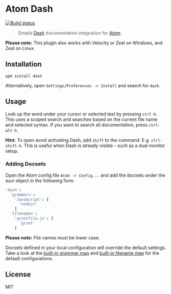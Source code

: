# Atom Dash

[![Build status][travis-image]][travis-url]

> Simple [Dash](http://kapeli.com/dash) documentation integration for [Atom](https://atom.io/packages/dash).

**Please note:** This plugin also works with Velocity or Zeal on Windows, and Zeal on Linux.

## Installation

```
apm install dash
```

Alternatively, open `Settings/Preferences -> Install` and search for `dash`.

## Usage

Look up the word under your cursor or selected text by pressing `ctrl-h`. This uses a scoped search and searches based on the current file name and selected syntax. If you want to search all documentation, press `ctrl-alt-h`.

**Hint:** To open avoid activating Dash, add `shift` to the command. E.g. `ctrl-shift-h`. This is useful when Dash is already visible - such as a dual monitor setup.

### Adding Docsets

Open the Atom config file `Atom -> Config...` and add the docsets under the `dash` object in the following form:

```cson
'dash':
  'grammars':
    'JavaScript': [
      'nodejs'
    ]
  'filenames':
    'gruntfile.js': [
      'grunt'
    ]
```

**Please note:** File names _must_ be lower case.

Docsets defined in your local configuration will override the default settings. Take a look at the [built-in grammar map](https://github.com/blakeembrey/atom-dash/blob/master/lib/grammar-map.coffee) and [built-in filename map](https://github.com/blakeembrey/atom-dash/blob/master/lib/filename-map.coffee) for the default configurations.

## License

MIT

[travis-image]: https://img.shields.io/travis/blakeembrey/atom-dash.svg?style=flat
[travis-url]: https://travis-ci.org/blakeembrey/atom-dash
